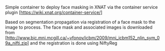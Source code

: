 Simple container to deploy face masking in XNAT via the container service plugin [https://wiki.xnat.org/container-service/]

Based on segmentation propagation via registration of a face mask to the image to process.
The face mask and associated images is downloaded from [http://www.bic.mni.mcgill.ca/~vfonov/icbm/2009/mni_icbm152_nlin_sym_09a_nifti.zip] and the registration is done using NiftyReg
